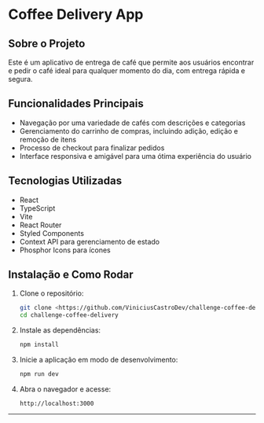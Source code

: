 # Coffee Delivery App

## Sobre o Projeto

Este é um aplicativo de entrega de café que permite aos usuários encontrar e pedir o café ideal para qualquer momento do dia, com entrega rápida e segura.

## Funcionalidades Principais

- Navegação por uma variedade de cafés com descrições e categorias
- Gerenciamento do carrinho de compras, incluindo adição, edição e remoção de itens
- Processo de checkout para finalizar pedidos
- Interface responsiva e amigável para uma ótima experiência do usuário

## Tecnologias Utilizadas

- React
- TypeScript
- Vite
- React Router
- Styled Components
- Context API para gerenciamento de estado
- Phosphor Icons para ícones

## Instalação e Como Rodar

1. Clone o repositório:
   ```bash
   git clone <https://github.com/ViniciusCastroDev/challenge-coffee-delivery.git>
   cd challenge-coffee-delivery
   ```

2. Instale as dependências:
   ```bash
   npm install
   ```

3. Inicie a aplicação em modo de desenvolvimento:
   ```bash
   npm run dev
   ```

4. Abra o navegador e acesse:
   ```
   http://localhost:3000
   ```

---
